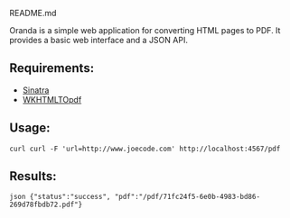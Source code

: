 README.md

Oranda is a simple web application for converting HTML pages to PDF.  It provides a basic web interface and a JSON API.

## Requirements:

* [Sinatra](http://www.sinatrarb.com)
* [WKHTMLTOpdf](http://wkhtmltopdf.org)

## Usage:

`curl
curl -F 'url=http://www.joecode.com' http://localhost:4567/pdf
`

## Results:

`json
{"status":"success", "pdf":"/pdf/71fc24f5-6e0b-4983-bd86-269d78fbdb72.pdf"}
`